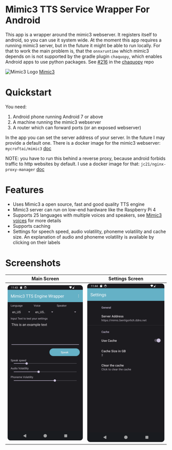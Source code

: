 # Mimic3 TTS Service Wrapper For Android 
This app is a wrapper around the mimic3 webserver. It registers itself to android, so you can use it system wide. 
At the moment this app requires a running mimic3 server, but in the future it might be able to run locally. 
For that to work the main problem is, that the `onnxruntime` which mimic3 depends on is not supported 
by the gradle plugin `chaquopy`, which enables Android apps to use python packages. See [#216](https://github.com/chaquo/chaquopy/issues/216) in the [chaquopy](https://github.com/chaquo/chaquopy) repo

![Mimic3 Logo](https://github.com/MycroftAI/mimic3/raw/master/img/Mimic_color.svg) [Mimic3](https://github.com/MycroftAI/mimic3)

# Quickstart

You need:
1. Android phone running Android 7 or above
2. A machine running the mimic3 webserver
3. A router which can forward ports (or an exposed webserver)

In the app you can set the server address of your server. In the future I may provide a default one. 
There is a docker image for the mimic3 webserver: `mycroftai/mimic3` [doc](https://mycroft-ai.gitbook.io/docs/mycroft-technologies/mimic-tts/mimic-3#docker-image)

NOTE: you have to run this behind a reverse proxy, because android forbids traffic to http websites by default. 
I use a docker image for that: `jc21/nginx-proxy-manager` [doc](https://github.com/NginxProxyManager/nginx-proxy-manager)

# Features

- Uses Mimic3 a open source, fast and good quality TTS engine
- Mimic3 server can run on low-end hardware like the Raspberry Pi 4
- Supports 25 languages with multiple voices and speakers, see [Mimic3 voices](https://github.com/MycroftAI/mimic3-voices) for more details
- Supports caching
- Settings for speech speed, audio volatility, phoneme volatility and cache size. An explanation of audio and phoneme volatility is available by clicking on their labels

# Screenshots
| Main Screen | Settings Screen |
| - | - |
| ![Main Screen](images/Main.png) | ![Settings Screen](images/Settings.png) |
